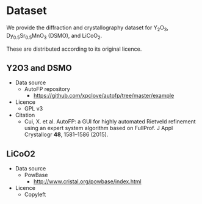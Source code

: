 # Dataset
We provide the diffraction and crystallography dataset for Y<sub>2</sub>O<sub>3</sub>, Dy<sub>0.5</sub>Sr<sub>0.5</sub>MnO<sub>3</sub> (DSMO), and LiCoO<sub>2</sub>.

These are distributed according to its original licence.

## Y2O3 and DSMO
- Data source
  - AutoFP repository
    - https://github.com/xpclove/autofp/tree/master/example
- Licence
  - GPL v3
- Citation
  - Cui, X. et al. AutoFP: a GUI for highly automated Rietveld refinement using an expert system algorithm based on  FullProf. J Appl Crystallogr <b>48</b>, 1581–1586 (2015).

## LiCoO2
- Data source
  - PowBase
    - http://www.cristal.org/powbase/index.html
- Licence
  - Copyleft